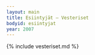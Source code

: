 ```yaml
---
layout: main
title: Esiintyjät – Vesteriset
bodyid: esiintyjat
year: 2007
---
```

{% include vesteriset.md %}
